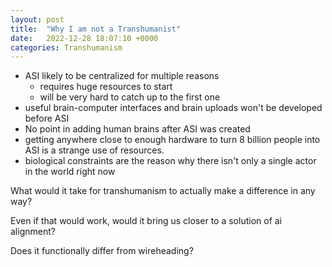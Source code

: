 ```yaml
---
layout: post
title:  "Why I am not a Transhumanist"
date:   2022-12-28 18:07:10 +0000
categories: Transhumanism
---
```



- ASI likely to be centralized for multiple reasons
  - requires huge resources to start
  - will be very hard to catch up to the first one
- useful brain-computer interfaces and brain uploads won't be developed before ASI
- No point in adding human brains after ASI was created
- getting anywhere close to enough hardware to turn 8 billion people into ASI is a strange use of resources.
- biological constraints are the reason why there isn't only a single actor in the world right now

What would it take for transhumanism to actually make a difference in any way?

Even if that would work, would it bring us closer to a solution of ai alignment?

Does it functionally differ from wireheading?
